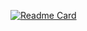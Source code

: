 [![Readme Card](https://github-readme-stats.vercel.app/api/pin/?username=anuraghazra&yunazz2=github-readme-stats)](https://github.com/anuraghazra/github-readme-stats)
